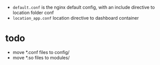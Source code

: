 - `default.conf` is the nginx default config, with an include directive to location folder conf
- `location_app.conf` location directive to dashboard container

# todo
- move *.conf files to config/
- move *.so files to modules/
